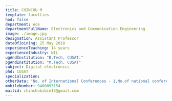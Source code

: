 ```yaml
---
title: CHINCHU M
template: faculties
hod: false
department: ece
departmentFullName: Electronics and Communication Engineering
image: ./image.jpg
designation: Assistant Professor
dateOfJoining: 25 May 2018
experienceTeaching: 14 years
experienceIndustry: NIL
ugAndInstitution: "B.Tech, CUSAT."
pgAndInstitution: "M.Tech, CUSAT"
subject: Digital electronics
phd: CUSAT
specialization:
otherData: "No. of International Conferences - 1,No.of national conferences - 2"
mobileNumber: 9400093154
mailid: chinchubibin13@gmail.com
---
```

